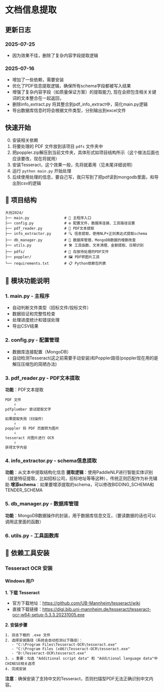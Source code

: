 # 文档信息提取

## 更新日志

### 2025-07-25
- 因为效果不佳，删除了复杂内容字段提取逻辑

### 2025-07-16
- 增加了一些依赖，需要安装
- 优化了PDF信息提取逻辑，确保所有schema字段都被写入结果
- 增强了复杂内容字段（如质量保证方案）的提取能力, 现在会把包含相关关键词的文本整合在一起返回，
- 删除info_extract.py 将其整合到pdf_info_extract中，简化main.py逻辑
- 导出数据库信息时将会根据文件类型，分别输出到excel文件



## 快速开始

0. 安装相关依赖
1. 将要处理的 PDF 文件放到该项目 `pdfs` 文件夹中
2. 把poppler.zip解压到当前文件夹，具体形式如项目结构所示（这个做法后面也应该要改，现在将就用）
3. 安装Tesseract，这个效果一般，先将就着用（见末尾详细说明）
4. 运行 `python main.py` 开始处理
5. 后续使用处理的信息，要自己写，我只写到了把pdf读到mongodb里面，和导出到csv的逻辑

## 📁 项目结构

```
大创2024/
├── main.py                # 🚀 主程序入口
├── config.py              # ⚙️ 配置文件，数据库连接、工具路径设置
├── pdf_reader.py          # 📖 PDF文本提取
├── info_extractor.py      # 🔍 信息提取，使用NLP+正则表达式提取schema
├── db_manager.py          # 💾 数据库管理，MongoDB数据的增删改查
├── utils.py               # 🛠️ 工具函数，文本清理、金额提取、日期识别
├── pdfs/                  # 📂 存放待处理的PDF文件
├── poppler/               # 🖼️ PDF转图片工具
└── requirements.txt       # 📋 Python依赖包列表
```

## 🧩 模块功能说明

### 1. main.py - 主程序
- 自动判断文件类型（招标文件/投标文件）
- 数据验证和完整性检查
- 处理进度统计和错误处理
- 导出CSV结果

### 2. config.py - 配置管理
- 数据库连接配置（MongoDB）
- 自动检测Tesseract(这之前需要手动安装)和Poppler路径(poppler现在用的是解压压缩包的简陋办法)

### 3. pdf_reader.py - PDF文本提取
**功能**：PDF文本提取
```
PDF 文件
    ↓
pdfplumber 尝试提取文字
    ↓
如果提取失败（扫描件）
    ↓
poppler 将 PDF 页面转为图片 
    ↓
tesseract 对图片进行 OCR
    ↓
获得文字内容
```

### 4. info_extractor.py - schema信息提取
**功能**：从文本中提取结构化信息
**提取逻辑**：使用PaddleNLP进行智能实体识别（就是特征提取，比如招标公司，招标地址等等这种），传统正则匹配作为补充辅助
**增添schema**：如果要增添提取的schema，可以修改BIDDING_SCHEMA和TENDER_SCHEMA

### 5. db_manager.py - 数据库管理
**功能**：MongoDB数据操作的封装，用于数据库信息交互，（要读数据的话也可以调用这里面的函数）

### 6. utils.py - 工具函数库


## 🔧 依赖工具安装

### Tesseract OCR 安装

#### Windows 用户

**1. 下载 Tesseract**
- 官方下载地址：https://github.com/UB-Mannheim/tesseract/wiki
- 直接下载链接：https://digi.bib.uni-mannheim.de/tesseract/tesseract-ocr-w64-setup-5.3.3.20231005.exe

**2. 安装步骤**
```
1. 双击下载的 .exe 文件
2. 选择安装路径（系统会自动检测以下路径）：
   - "C:\Program Files\Tesseract-OCR\tesseract.exe"
   - "C:\Program Files (x86)\Tesseract-OCR\tesseract.exe"
   - "D:\Tesseract-OCR\tesseract.exe"
3. ⚠️ 重要：勾选 "Additional script data" 和 "Additional language data"中 CHINESE相关选项
4. 完成安装
```

**注意**：确保安装了支持中文的Tesseract，否则扫描型PDF无法正确识别中文内容。

